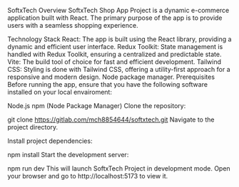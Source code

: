 SoftxTech
Overview
SoftxTech Shop App Project is a dynamic e-commerce application built with React. The primary purpose of the app is to provide users with a seamless shopping experience.

Technology Stack
React: The app is built using the React library, providing a dynamic and efficient user interface.
Redux Toolkit: State management is handled with Redux Toolkit, ensuring a centralized and predictable state.
Vite: The build tool of choice for fast and efficient development.
Tailwind CSS: Styling is done with Tailwind CSS, offering a utility-first approach for a responsive and modern design.
Node package manager.
Prerequisites
Before running the app, ensure that you have the following software installed on your local envairoment:

Node.js
npm (Node Package Manager)
Clone the repository:

git clone https://gitlab.com/mch8854644/softxtech.git
Navigate to the project directory.

Install project dependencies:

npm install
Start the development server:

npm run dev
This will launch SoftxTech Project in development mode. Open your browser and go to http://localhost:5173 to view it.

